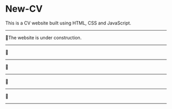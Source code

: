 # New-CV
This is a CV website built using HTML, CSS and JavaScript. 
<hr>
🚧The website is under construction.
<hr>
🚧
<hr>
🚧
<hr>
🚧
<hr>
🚧
<hr>
